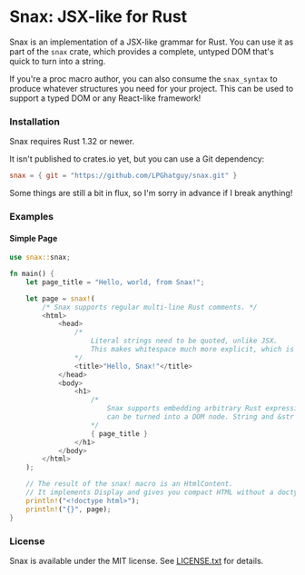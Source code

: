 # Snax: JSX-like for Rust
<!-- To regenerate this README, use `cargo readme -r snax > README.md` -->

Snax is an implementation of a JSX-like grammar for Rust. You can use it as
part of the `snax` crate, which provides a complete, untyped DOM that's
quick to turn into a string.

If you're a proc macro author, you can also consume the `snax_syntax` to
produce whatever structures you need for your project. This can be used to
support a typed DOM or any React-like framework!

### Installation
Snax requires Rust 1.32 or newer.

It isn't published to crates.io yet, but you can use a Git dependency:

```toml
snax = { git = "https://github.com/LPGhatguy/snax.git" }
```

Some things are still a bit in flux, so I'm sorry in advance if I break
anything!

### Examples

#### Simple Page
```rust
use snax::snax;

fn main() {
    let page_title = "Hello, world, from Snax!";

    let page = snax!(
        /* Snax supports regular multi-line Rust comments. */
        <html>
            <head>
                /*
                    Literal strings need to be quoted, unlike JSX.
                    This makes whitespace much more explicit, which is useful!
                */
                <title>"Hello, Snax!"</title>
            </head>
            <body>
                <h1>
                    /*
                        Snax supports embedding arbitrary Rust expressions as long as they
                        can be turned into a DOM node. String and &str work great here!
                    */
                    { page_title }
                </h1>
            </body>
        </html>
    );

    // The result of the snax! macro is an HtmlContent.
    // It implements Display and gives you compact HTML without a doctype!
    println!("<!doctype html>");
    println!("{}", page);
}
```

### License
Snax is available under the MIT license. See [LICENSE.txt](LICENSE.txt) for
details.
